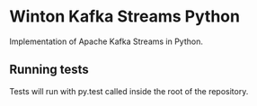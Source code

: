 # Winton Kafka Streams Python

Implementation of Apache Kafka Streams in Python. 

## Running tests
Tests will run with py.test called inside the root of the repository. 
